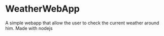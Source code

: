 # WeatherWebApp
A simple webapp that allow the user to check the current weather around him. Made with nodejs
